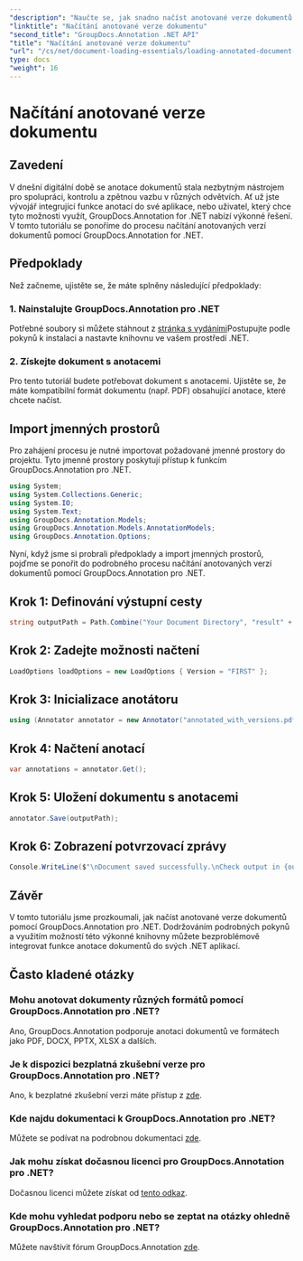 ```yaml
---
"description": "Naučte se, jak snadno načíst anotované verze dokumentů pomocí nástroje GroupDocs.Annotation pro .NET. Zjednodušte si procesy spolupráce a kontroly."
"linktitle": "Načítání anotované verze dokumentu"
"second_title": "GroupDocs.Annotation .NET API"
"title": "Načítání anotované verze dokumentu"
"url": "/cs/net/document-loading-essentials/loading-annotated-document-version/"
type: docs
"weight": 16
---
```


# Načítání anotované verze dokumentu

## Zavedení
V dnešní digitální době se anotace dokumentů stala nezbytným nástrojem pro spolupráci, kontrolu a zpětnou vazbu v různých odvětvích. Ať už jste vývojář integrující funkce anotací do své aplikace, nebo uživatel, který chce tyto možnosti využít, GroupDocs.Annotation for .NET nabízí výkonné řešení. V tomto tutoriálu se ponoříme do procesu načítání anotovaných verzí dokumentů pomocí GroupDocs.Annotation for .NET.
## Předpoklady
Než začneme, ujistěte se, že máte splněny následující předpoklady:
### 1. Nainstalujte GroupDocs.Annotation pro .NET
Potřebné soubory si můžete stáhnout z [stránka s vydáními](https://releases.groupdocs.com/annotation/net/)Postupujte podle pokynů k instalaci a nastavte knihovnu ve vašem prostředí .NET.
### 2. Získejte dokument s anotacemi
Pro tento tutoriál budete potřebovat dokument s anotacemi. Ujistěte se, že máte kompatibilní formát dokumentu (např. PDF) obsahující anotace, které chcete načíst.

## Import jmenných prostorů
Pro zahájení procesu je nutné importovat požadované jmenné prostory do projektu. Tyto jmenné prostory poskytují přístup k funkcím GroupDocs.Annotation pro .NET.

```csharp
using System;
using System.Collections.Generic;
using System.IO;
using System.Text;
using GroupDocs.Annotation.Models;
using GroupDocs.Annotation.Models.AnnotationModels;
using GroupDocs.Annotation.Options;
```


Nyní, když jsme si probrali předpoklady a import jmenných prostorů, pojďme se ponořit do podrobného procesu načítání anotovaných verzí dokumentů pomocí GroupDocs.Annotation pro .NET.
## Krok 1: Definování výstupní cesty
```csharp
string outputPath = Path.Combine("Your Document Directory", "result" + Path.GetExtension("input.pdf"));
```
## Krok 2: Zadejte možnosti načtení
```csharp
LoadOptions loadOptions = new LoadOptions { Version = "FIRST" };
```
## Krok 3: Inicializace anotátoru
```csharp
using (Annotator annotator = new Annotator("annotated_with_versions.pdf", loadOptions))
```
## Krok 4: Načtení anotací
```csharp
var annotations = annotator.Get();
```
## Krok 5: Uložení dokumentu s anotacemi
```csharp
annotator.Save(outputPath);
```
## Krok 6: Zobrazení potvrzovací zprávy
```csharp
Console.WriteLine($"\nDocument saved successfully.\nCheck output in {outputPath}.");
```

## Závěr
V tomto tutoriálu jsme prozkoumali, jak načíst anotované verze dokumentů pomocí GroupDocs.Annotation pro .NET. Dodržováním podrobných pokynů a využitím možností této výkonné knihovny můžete bezproblémově integrovat funkce anotace dokumentů do svých .NET aplikací.
## Často kladené otázky
### Mohu anotovat dokumenty různých formátů pomocí GroupDocs.Annotation pro .NET?
Ano, GroupDocs.Annotation podporuje anotaci dokumentů ve formátech jako PDF, DOCX, PPTX, XLSX a dalších.
### Je k dispozici bezplatná zkušební verze pro GroupDocs.Annotation pro .NET?
Ano, k bezplatné zkušební verzi máte přístup z [zde](https://releases.groupdocs.com/).
### Kde najdu dokumentaci k GroupDocs.Annotation pro .NET?
Můžete se podívat na podrobnou dokumentaci [zde](https://tutorials.groupdocs.com/annotation/net/).
### Jak mohu získat dočasnou licenci pro GroupDocs.Annotation pro .NET?
Dočasnou licenci můžete získat od [tento odkaz](https://purchase.groupdocs.com/temporary-license/).
### Kde mohu vyhledat podporu nebo se zeptat na otázky ohledně GroupDocs.Annotation pro .NET?
Můžete navštívit fórum GroupDocs.Annotation [zde](https://forum.groupdocs.com/c/annotation/10).
